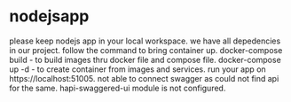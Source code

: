 # nodejsapp
please keep nodejs app in your local workspace.
we have all depedencies in our project.
follow the command to bring container  up.
docker-compose build - to build images thru docker file and compose file.
docker-compose up -d - to create container from images and services.
run your app on  https://localhost:51005.
not able to connect swagger as could not find api for the same.
hapi-swaggered-ui module is not configured.
